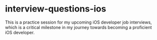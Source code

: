 # interview-questions-ios

This is a practice session for my upcoming iOS developer job interviews, which is a critical milestone in my journey towards becoming a proficient iOS developer.
